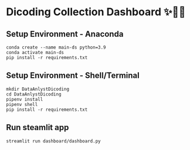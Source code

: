 # Dicoding Collection Dashboard ✨💖🥰

## Setup Environment - Anaconda
```
conda create --name main-ds python=3.9
conda activate main-ds
pip install -r requirements.txt
```

## Setup Environment - Shell/Terminal
```
mkdir DataAnlystDicoding
cd DataAnlystDicoding
pipenv install
pipenv shell
pip install -r requirements.txt
```

## Run steamlit app
```
streamlit run dashboard/dashboard.py
```
